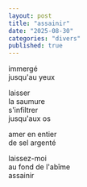 ```yaml
---
layout: post
title: "assainir"
date: "2025-08-30"
categories: "divers"
published: true
---
```


immergé  
jusqu'au yeux  

laisser   
la saumure  
s'infiltrer  
jusqu'aux os  

amer en entier  
de sel argenté  

laissez-moi  
au fond de l'abîme  
assainir  
